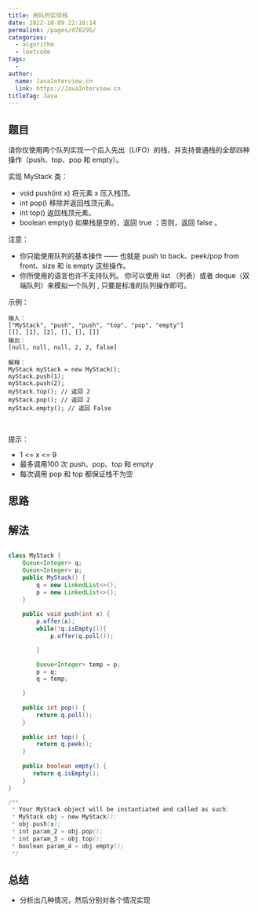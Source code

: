 ```yaml
---
title: 用队列实现栈
date: 2022-10-09 22:10:14
permalink: /pages/d70295/
categories:
  - algorithm
  - leetcode
tags:
  - 
author: 
  name: JavaInterview.cn
  link: https://JavaInterview.cn
titleTag: Java
---
```



## 题目

请你仅使用两个队列实现一个后入先出（LIFO）的栈，并支持普通栈的全部四种操作（push、top、pop 和 empty）。

实现 MyStack 类：

- void push(int x) 将元素 x 压入栈顶。
- int pop() 移除并返回栈顶元素。
- int top() 返回栈顶元素。
- boolean empty() 如果栈是空的，返回 true ；否则，返回 false 。

注意：

- 你只能使用队列的基本操作 —— 也就是 push to back、peek/pop from front、size 和 is empty 这些操作。
- 你所使用的语言也许不支持队列。 你可以使用 list （列表）或者 deque（双端队列）来模拟一个队列 , 只要是标准的队列操作即可。

示例：

    输入：
    ["MyStack", "push", "push", "top", "pop", "empty"]
    [[], [1], [2], [], [], []]
    输出：
    [null, null, null, 2, 2, false]
    
    解释：
    MyStack myStack = new MyStack();
    myStack.push(1);
    myStack.push(2);
    myStack.top(); // 返回 2
    myStack.pop(); // 返回 2
    myStack.empty(); // 返回 False
 

提示：

- 1 <= x <= 9
- 最多调用100 次 push、pop、top 和 empty
- 每次调用 pop 和 top 都保证栈不为空


## 思路



## 解法
```java

class MyStack {
    Queue<Integer> q;
    Queue<Integer> p;
    public MyStack() {
        q = new LinkedList<>();
        p = new LinkedList<>();
    }
    
    public void push(int x) {
        p.offer(x);
        while(!q.isEmpty()){
            p.offer(q.poll());

        }

        Queue<Integer> temp = p;
        p = q;
        q = temp;

    }
    
    public int pop() {
        return q.poll();
    }
    
    public int top() {
        return q.peek();
    }
    
    public boolean empty() {
       return q.isEmpty();
    }
}

/**
 * Your MyStack object will be instantiated and called as such:
 * MyStack obj = new MyStack();
 * obj.push(x);
 * int param_2 = obj.pop();
 * int param_3 = obj.top();
 * boolean param_4 = obj.empty();
 */
```

## 总结

- 分析出几种情况，然后分别对各个情况实现 
